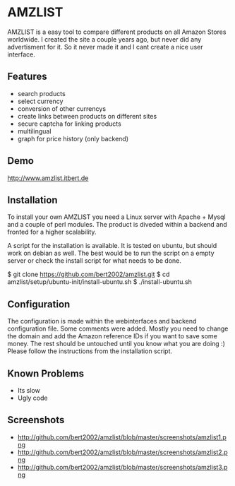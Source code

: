 
AMZLIST
=============

AMZLIST is a easy tool to compare different products on all Amazon Stores worldwide. 
I created the site a couple years ago, but never did any advertisment for it. So it never made it
and I cant create a nice user interface.


Features
-------

* search products
* select currency
* conversion of other currencys
* create links between products on different sites
* secure captcha for linking products
* multilingual
* graph for price history (only backend)

Demo
------

http://www.amzlist.itbert.de 

Installation
-------

To install your own AMZLIST you need a Linux server with Apache + Mysql and a couple of perl modules.
The product is diveded within a backend and fronted for a higher scalability. 

A script for the installation is available. It is tested on ubuntu, but should work on debian as well.
The best would be to run the script on a empty server or check the install script for what needs to be done.

$ git clone https://github.com/bert2002/amzlist.git
$ cd amzlist/setup/ubuntu-init/install-ubuntu.sh
$ ./install-ubuntu.sh

Configuration
-------

The configuration is made within the webinterfaces and backend configuration file.
Some comments were added. Mostly you need to change the domain and add the Amazon reference IDs if you want to save some money. 
The rest should be untouched until you know what you are doing :) Please follow the instructions from the installation script.

Known Problems
-------

* Its slow
* Ugly code

Screenshots
-------

* http://github.com/bert2002/amzlist/blob/master/screenshots/amzlist1.png
* http://github.com/bert2002/amzlist/blob/master/screenshots/amzlist2.png
* http://github.com/bert2002/amzlist/blob/master/screenshots/amzlist3.png

